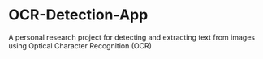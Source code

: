 # OCR-Detection-App
A personal research project for detecting and extracting text from images using Optical Character Recognition (OCR)
